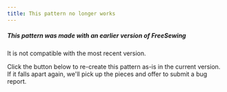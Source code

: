 ```yaml
---
title: This pattern no longer works
---
```


##### This pattern was made with an earlier version of FreeSewing

It is not compatible with the most recent version.

Click the button below to re-create this pattern as-is in the current version.
If it falls apart again, we'll pick up the pieces and offer to submit a bug report.
